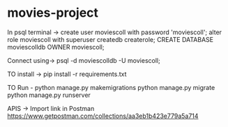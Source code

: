 # movies-project

In psql terminal ->
create user moviescoll with password 'moviescoll';
alter role moviescoll with superuser createdb createrole;
CREATE DATABASE moviescolldb OWNER moviescoll;

Connect using-> psql -d moviescolldb -U moviescoll;

TO install ->
pip install -r requirements.txt

TO Run -
python manage.py makemigrations
python manage.py migrate
python manage.py runserver


APIS -> 
Import link in Postman
https://www.getpostman.com/collections/aa3eb1b423e779a5a714

